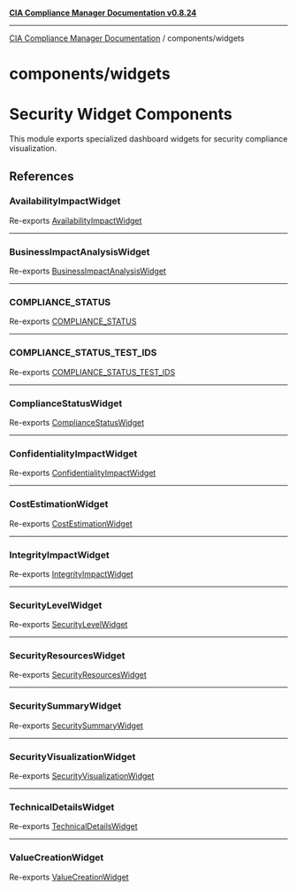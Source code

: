 [**CIA Compliance Manager Documentation v0.8.24**](../../README.md)

***

[CIA Compliance Manager Documentation](../../modules.md) / components/widgets

# components/widgets

# Security Widget Components

This module exports specialized dashboard widgets for security compliance visualization.

## References

### AvailabilityImpactWidget

Re-exports [AvailabilityImpactWidget](../variables/AvailabilityImpactWidget.md)

***

### BusinessImpactAnalysisWidget

Re-exports [BusinessImpactAnalysisWidget](../variables/BusinessImpactAnalysisWidget.md)

***

### COMPLIANCE\_STATUS

Re-exports [COMPLIANCE_STATUS](../variables/COMPLIANCE_STATUS.md)

***

### COMPLIANCE\_STATUS\_TEST\_IDS

Re-exports [COMPLIANCE_STATUS_TEST_IDS](../variables/COMPLIANCE_STATUS_TEST_IDS.md)

***

### ComplianceStatusWidget

Re-exports [ComplianceStatusWidget](../variables/ComplianceStatusWidget.md)

***

### ConfidentialityImpactWidget

Re-exports [ConfidentialityImpactWidget](../variables/ConfidentialityImpactWidget.md)

***

### CostEstimationWidget

Re-exports [CostEstimationWidget](../variables/CostEstimationWidget.md)

***

### IntegrityImpactWidget

Re-exports [IntegrityImpactWidget](../variables/IntegrityImpactWidget.md)

***

### SecurityLevelWidget

Re-exports [SecurityLevelWidget](../variables/SecurityLevelWidget.md)

***

### SecurityResourcesWidget

Re-exports [SecurityResourcesWidget](../variables/SecurityResourcesWidget.md)

***

### SecuritySummaryWidget

Re-exports [SecuritySummaryWidget](../variables/SecuritySummaryWidget.md)

***

### SecurityVisualizationWidget

Re-exports [SecurityVisualizationWidget](../variables/SecurityVisualizationWidget.md)

***

### TechnicalDetailsWidget

Re-exports [TechnicalDetailsWidget](../variables/TechnicalDetailsWidget.md)

***

### ValueCreationWidget

Re-exports [ValueCreationWidget](../variables/ValueCreationWidget.md)
